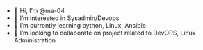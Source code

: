 - 👋 Hi, I’m @ma-04
- 👀 I’m interested in Sysadmin/Devops
- 🌱 I’m currently learning python, Linux, Ansible
- 💞️ I’m looking to collaborate on project related to DevOPS, Linux Administration

<!---
ma-04/ma-04 is a ✨ special ✨ repository because its `README.md` (this file) appears on your GitHub profile.
You can click the Preview link to take a look at your changes.
--->
